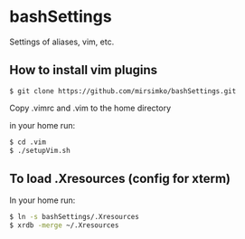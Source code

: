 # bashSettings
Settings of aliases, vim, etc.

## How to install vim plugins

```
$ git clone https://github.com/mirsimko/bashSettings.git
```
Copy .vimrc and .vim to the home directory

in your home run:
```bash
$ cd .vim
$ ./setupVim.sh
```
## To load .Xresources (config for xterm)

In your home run:
```bash
$ ln -s bashSettings/.Xresources
$ xrdb -merge ~/.Xresources
```
